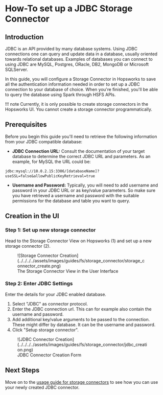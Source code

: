 # How-To set up a JDBC Storage Connector

## Introduction

JDBC is an API provided by many database systems. Using JDBC connections one can query and update data in a database, usually oriented towards relational databases. Examples of databases you can connect to using JDBC are MySQL, Postgres, ORacle, DB2, MongoDB or Microsoft SQLServer.

In this guide, you will configure a Storage Connector in Hopsworks to save all the authentication information needed in order to set up a JDBC connection to your database of choice.
When you're finished, you'll be able to query the database using Spark through HSFS APIs.

!!! note
    Currently, it is only possible to create storage connectors in the Hopsworks UI. You cannot create a storage connector programmatically.

## Prerequisites

Before you begin this guide you'll need to retrieve the following information from your JDBC compatible database:

- **JDBC Connection URL:** Consult the documentation of your target database to determine the correct JDBC URL and parameters. As an example, for MySQL the URL could be:

```
jdbc:mysql://10.0.2.15:3306/[databaseName]?useSSL=false&allowPublicKeyRetrieval=true
```

- **Username and Password:** Typically, you will need to add username and password in your JDBC URL or as key/value parameters. So make sure you have retrieved a username and password with the suitable permissions for the database and table you want to query.

## Creation in the UI
### Step 1: Set up new storage connector

Head to the Storage Connector View on Hopsworks (1) and set up a new storage connector (2).

<figure markdown>
  ![Storage Connector Creation](../../../../assets/images/guides/fs/storage_connector/storage_connector_create.png)
  <figcaption>The Storage Connector View in the User Interface</figcaption>
</figure>

### Step 2: Enter JDBC Settings

Enter the details for your JDBC enabled database.

1. Select "JDBC" as connector protocol.
2. Enter the JDBC connection url. This can for example also contain the username and password.
3. Add additional key/value arguments to be passed to the connection. These might differ by database. It can be the username and password.
4. Click "Setup storage connector".

<figure markdown>
  ![JDBC Connector Creation](../../../../assets/images/guides/fs/storage_connector/jdbc_creation.png)
  <figcaption>JDBC Connector Creation Form</figcaption>
</figure>

## Next Steps

Move on to the [usage guide for storage connectors](../usage.md) to see how you can use your newly created JDBC connector.